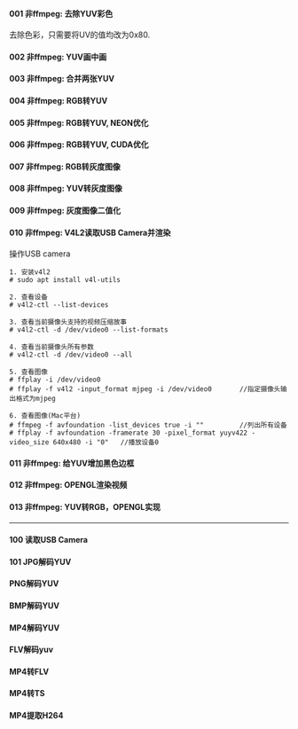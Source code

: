#### 001 非ffmpeg: 去除YUV彩色

去除色彩，只需要将UV的值均改为0x80.

#### 002 非ffmpeg: YUV画中画

#### 003 非ffmpeg: 合并两张YUV

#### 004 非ffmpeg: RGB转YUV

#### 005 非ffmpeg: RGB转YUV, NEON优化

#### 006 非ffmpeg: RGB转YUV, CUDA优化

#### 007 非ffmpeg: RGB转灰度图像

#### 008 非ffmpeg: YUV转灰度图像

#### 009 非ffmpeg: 灰度图像二值化

#### 010 非ffmpeg: V4L2读取USB Camera并渲染

操作USB camera

```shell
1. 安装v4l2
# sudo apt install v4l-utils

2. 查看设备
# v4l2-ctl --list-devices

3. 查看当前摄像头支持的视频压缩故事
# v4l2-ctl -d /dev/video0 --list-formats

4. 查看当前摄像头所有参数
# v4l2-ctl -d /dev/video0 --all

5. 查看图像
# ffplay -i /dev/video0
# ffplay -f v4l2 -input_format mjpeg -i /dev/video0       //指定摄像头输出格式为mjpeg

6. 查看图像(Mac平台)
# ffmpeg -f avfoundation -list_devices true -i ""         //列出所有设备
# ffplay -f avfoundation -framerate 30 -pixel_format yuyv422 -video_size 640x480 -i "0"   //播放设备0
```

#### 011 非ffmpeg: 给YUV增加黑色边框

#### 012 非ffmpeg: OPENGL渲染视频

#### 013 非ffmpeg: YUV转RGB，OPENGL实现

---

#### 100 读取USB Camera 

#### 101 JPG解码YUV

#### PNG解码YUV

#### BMP解码YUV

#### MP4解码YUV

#### FLV解码yuv

#### MP4转FLV

#### MP4转TS

#### MP4提取H264







